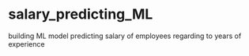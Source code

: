 # salary_predicting_ML
building ML model predicting salary of employees regarding to years of experience

